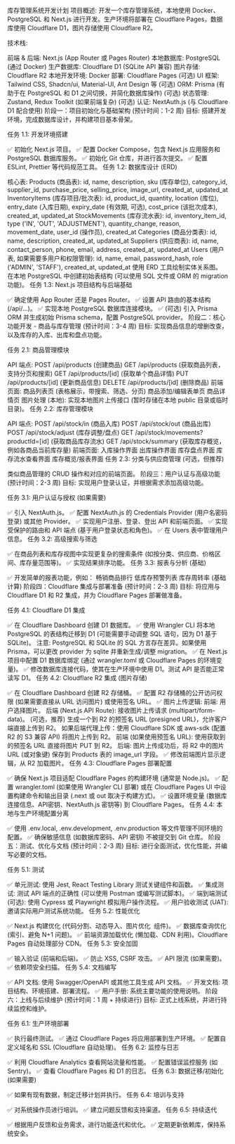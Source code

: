 库存管理系统开发计划
项目概述: 开发一个库存管理系统，本地使用 Docker、PostgreSQL 和 Next.js 进行开发。生产环境将部署在 Cloudflare Pages，数据库使用 Cloudflare D1，图片存储使用 Cloudflare R2。

技术栈:

前端 & 后端: Next.js (App Router 或 Pages Router)
本地数据库: PostgreSQL (通过 Docker)
生产数据库: Cloudflare D1 (SQLite API 兼容)
图片存储: Cloudflare R2
本地开发环境: Docker
部署: Cloudflare Pages
(可选) UI 框架: Tailwind CSS, Shadcn/ui, Material-UI, Ant Design 等
(可选) ORM: Prisma (有助于在 PostgreSQL 和 D1 之间切换，并简化数据库操作)
(可选) 状态管理: Zustand, Redux Toolkit (如果前端复杂)
(可选) 认证: NextAuth.js (与 Cloudflare D1 配合使用)
阶段一：项目初始化与基础架构 (预计时间：1-2 周)
目标: 搭建开发环境，完成数据库设计，并构建项目基本骨架。

任务 1.1: 开发环境搭建

✅ 初始化 Next.js 项目。
✅ 配置 Docker Compose，包含 Next.js 应用服务和 PostgreSQL 数据库服务。
✅ 初始化 Git 仓库，并进行首次提交。
✅ 配置 ESLint, Prettier 等代码规范工具。
任务 1.2: 数据库设计 (ERD)

核心表:
Products (商品表): id, name, description, sku (库存单位), category_id, supplier_id, purchase_price, selling_price, image_url, created_at, updated_at
InventoryItems (库存项目/批次表): id, product_id, quantity, location (库位), entry_date (入库日期), expiry_date (有效期, 可选), cost_price (该批次成本), created_at, updated_at
StockMovements (库存流水表): id, inventory_item_id, type ('IN', 'OUT', 'ADJUSTMENT'), quantity_change, reason, movement_date, user_id (操作员), created_at
Categories (商品分类表): id, name, description, created_at, updated_at
Suppliers (供应商表): id, name, contact_person, phone, email, address, created_at, updated_at
Users (用户表, 如果需要多用户和权限管理): id, name, email, password_hash, role ('ADMIN', 'STAFF'), created_at, updated_at
使用 ERD 工具绘制实体关系图。
在本地 PostgreSQL 中创建初始表结构 (可以使用 SQL 文件或 ORM 的 migration 功能)。
任务 1.3: Next.js 项目结构与后端基础

✅ 确定使用 App Router 还是 Pages Router。
✅ 设置 API 路由的基本结构 (/api/...)。
✅ 实现本地 PostgreSQL 数据库连接模块。
✅ (可选) 引入 Prisma ORM 并生成初始 Prisma schema，配置 PostgreSQL provider。
阶段二：核心功能开发 - 商品与库存管理 (预计时间：3-4 周)
目标: 实现商品信息的增删改查，以及库存的入库、出库和盘点功能。

任务 2.1: 商品管理模块

API 端点:
POST /api/products (创建商品)
GET /api/products (获取商品列表，支持分页和搜索)
GET /api/products/[id] (获取单个商品详情)
PUT /api/products/[id] (更新商品信息)
DELETE /api/products/[id] (删除商品)
前端页面:
商品列表页 (表格展示，带搜索、筛选、分页)
商品添加/编辑表单页
商品详情页
图片处理 (本地):
实现本地图片上传接口 (暂时存储在本地 public 目录或临时目录)。
任务 2.2: 库存管理模块

API 端点:
POST /api/stock/in (商品入库)
POST /api/stock/out (商品出库)
POST /api/stock/adjust (库存调整/盘点)
GET /api/stock/movements?productId=[id] (获取商品库存流水)
GET /api/stock/summary (获取库存概览，例如各商品当前库存量)
前端页面:
入库操作界面
出库操作界面
库存盘点界面
库存流水查看界面
库存概览/报表界面
任务 2.3: 分类与供应商管理 (可选，但推荐)

类似商品管理的 CRUD 操作和对应的前端页面。
阶段三：用户认证与高级功能 (预计时间：2-3 周)
目标: 实现用户登录认证，并根据需求添加高级功能。

任务 3.1: 用户认证与授权 (如果需要)

✅ 引入 NextAuth.js。
✅ 配置 NextAuth.js 的 Credentials Provider (用户名密码登录) 或其他 Provider。
✅ 实现用户注册、登录、登出 API 和前端页面。
✅ 实现受保护的路由和 API 端点 (基于用户登录状态和角色)。
✅ 在 Users 表中管理用户信息。
任务 3.2: 高级搜索与筛选

✅ 在商品列表和库存视图中实现更复杂的搜索条件 (如按分类、供应商、价格区间、库存量范围等)。
✅ 实现结果排序功能。
任务 3.3: 报表与分析 (基础)

✅ 开发简单的报表功能，例如：
畅销商品排行
低库存预警列表
库存周转率 (基础计算)
阶段四：Cloudflare 集成与部署准备 (预计时间：2-3 周)
目标: 将应用与 Cloudflare D1 和 R2 集成，并为 Cloudflare Pages 部署做准备。

任务 4.1: Cloudflare D1 集成

✅ 在 Cloudflare Dashboard 创建 D1 数据库。
✅ 使用 Wrangler CLI 将本地 PostgreSQL 的表结构迁移到 D1 (可能需要手动调整 SQL 语句，因为 D1 基于 SQLite)。
注意: PostgreSQL 和 SQLite 的 SQL 方言存在差异。如果使用 Prisma，可以更改 provider 为 sqlite 并重新生成/调整 migration。
✅ 在 Next.js 项目中配置 D1 数据库绑定 (通过 wrangler.toml 或 Cloudflare Pages 的环境变量)。
✅ 修改数据库连接代码，使其在生产环境中使用 D1。测试 API 是否能正常读写 D1。
任务 4.2: Cloudflare R2 集成 (图片存储)

✅ 在 Cloudflare Dashboard 创建 R2 存储桶。
✅ 配置 R2 存储桶的公开访问权限 (如果需要直接从 URL 访问图片) 或使用签名 URL。
✅ 图片上传逻辑:
前端: 用户选择图片。
后端 (Next.js API Route):
接收图片上传请求 (multipart/form-data)。
(可选，推荐) 生成一个到 R2 的预签名 URL (presigned URL)，允许客户端直接上传到 R2。
如果后端代理上传：使用 Cloudflare SDK 或 aws-sdk (配置 R2 的 S3 兼容 API) 将图片上传到 R2。
前端 (如果使用预签名 URL): 使用获取到的预签名 URL 直接将图片 PUT 到 R2。
后端: 图片上传成功后，将 R2 中的图片 URL (或对象键) 保存到 Products 表的 image_url 字段。
✅ 修改前端图片显示逻辑，从 R2 加载图片。
任务 4.3: Cloudflare Pages 部署配置

✅ 确保 Next.js 项目适配 Cloudflare Pages 的构建环境 (通常是 Node.js)。
✅ 配置 wrangler.toml (如果使用 Wrangler CLI 部署) 或在 Cloudflare Pages UI 中设置构建命令和输出目录 (.next 或 out 取决于构建方式)。
✅ 设置环境变量 (数据库连接信息、API密钥、NextAuth.js 密钥等) 到 Cloudflare Pages。
任务 4.4: 本地与生产环境配置分离

✅ 使用 .env.local, .env.development, .env.production 等文件管理不同环境的配置。
✅ 确保敏感信息 (如数据库密码、API 密钥) 不被提交到 Git 仓库。
阶段五：测试、优化与文档 (预计时间：2-3 周)
目标: 进行全面测试，优化性能，并编写必要的文档。

任务 5.1: 测试

✅ 单元测试: 使用 Jest, React Testing Library 测试关键组件和函数。
✅ 集成测试: 测试 API 端点的正确性 (可以使用 Postman 或编写测试脚本)。
✅ 端到端测试 (可选): 使用 Cypress 或 Playwright 模拟用户操作流程。
✅ 用户验收测试 (UAT): 邀请实际用户测试系统功能。
任务 5.2: 性能优化

✅ Next.js 构建优化 (代码分割、动态导入、图片优化 <Image /> 组件)。
✅ 数据库查询优化 (索引、避免 N+1 问题)。
✅ 前端资源加载优化 (懒加载、CDN 利用)。Cloudflare Pages 自动处理部分 CDN。
任务 5.3: 安全加固

✅ 输入验证 (前端和后端)。
✅ 防止 XSS, CSRF 攻击。
✅ API 限流 (如果需要)。
✅ 依赖项安全扫描。
任务 5.4: 文档编写

✅ API 文档: 使用 Swagger/OpenAPI 或其他工具生成 API 文档。
✅ 开发文档: 项目结构、环境搭建、部署流程。
✅ 用户手册: 系统主要功能的使用说明。
阶段六：上线与后续维护 (预计时间：1 周 + 持续进行)
目标: 正式上线系统，并进行持续监控和维护。

任务 6.1: 生产环境部署

✅ 执行最终测试。
✅ 通过 Cloudflare Pages 将应用部署到生产环境。
✅ 配置自定义域名和 SSL (Cloudflare 自动处理)。
任务 6.2: 监控与日志

✅ 利用 Cloudflare Analytics 查看网站流量和性能。
✅ 配置错误监控服务 (如 Sentry)。
✅ 查看 Cloudflare Pages 和 D1 的日志。
任务 6.3: 数据迁移/初始化 (如果需要)

✅ 如果有现有数据，制定迁移计划并执行。
任务 6.4: 培训与支持

✅ 对系统操作员进行培训。
✅ 建立问题反馈和支持渠道。
任务 6.5: 持续迭代

✅ 根据用户反馈和业务需求，进行功能迭代和优化。
✅ 定期更新依赖库，保持系统安全。